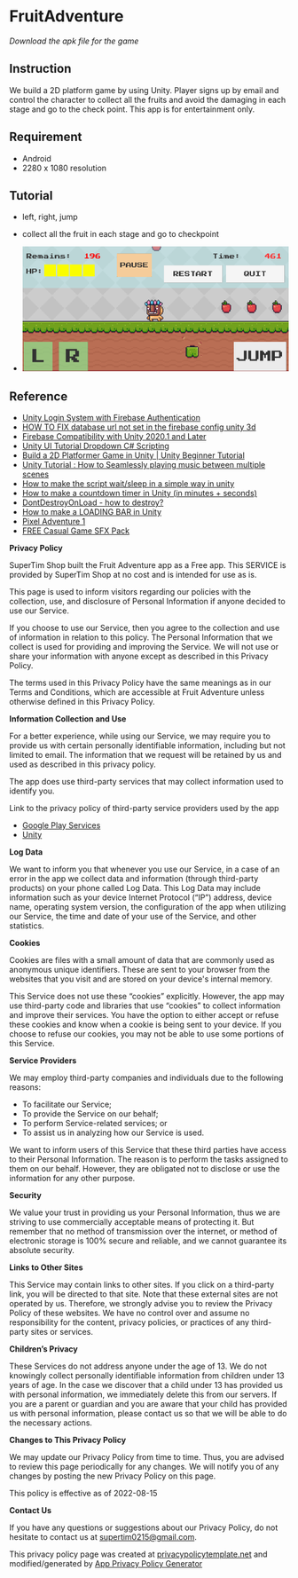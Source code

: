 # FruitAdventure

*Download the apk file for the game*

## Instruction

We build a 2D platform game by using Unity. Player signs up by email and control the character to collect all the fruits and avoid the damaging in each stage and go to the check point. This app is for entertainment only.

## Requirement

- Android
- 2280 x 1080 resolution

## Tutorial

- left, right, jump
- collect all the fruit in each stage and go to checkpoint

- ![STAGE 1](https://raw.githubusercontent.com/ttangt/FruitAdventure/master/STAGE%201.png?raw=true)

## Reference

- [Unity Login System with Firebase Authentication](https://www.youtube.com/watch?v=V143hJru1-g)
- [HOW TO FIX database url not set in the firebase config unity 3d](https://www.youtube.com/watch?v=nVjAV6pkrrU)
- [Firebase Compatibility with Unity 2020.1 and Later](https://firebase.blog/posts/2020/08/firebase-compatibility-with-unity-20201)
- [Unity UI Tutorial Dropdown C# Scripting](https://www.youtube.com/watch?v=URS9A4V_yLc)
- [Build a 2D Platformer Game in Unity | Unity Beginner Tutorial](https://www.youtube.com/watch?v=Ii-scMenaOQ&list=PLrnPJCHvNZuCVTz6lvhR81nnaf1a-b67U&index=1)
- [Unity Tutorial : How to Seamlessly playing music between multiple scenes](https://www.youtube.com/watch?v=Xtfe5S9n4SI)
- [How to make the script wait/sleep in a simple way in unity](https://stackoverflow.com/questions/30056471/how-to-make-the-script-wait-sleep-in-a-simple-way-in-unity)
- [How to make a countdown timer in Unity (in minutes + seconds)](https://gamedevbeginner.com/how-to-make-countdown-timer-in-unity-minutes-seconds/)
- [DontDestroyOnLoad - how to destroy?](https://stackoverflow.com/questions/46919796/dontdestroyonload-how-to-destroy)
- [How to make a LOADING BAR in Unity](https://www.youtube.com/watch?v=YMj2qPq9CP8)
- [Pixel Adventure 1](https://assetstore.unity.com/packages/2d/characters/pixel-adventure-1-155360#description)
- [FREE Casual Game SFX Pack](https://assetstore.unity.com/packages/audio/sound-fx/free-casual-game-sfx-pack-54116)


**Privacy Policy**

SuperTim Shop built the Fruit Adventure app as a Free app. This SERVICE is provided by SuperTim Shop at no cost and is intended for use as is.

This page is used to inform visitors regarding our policies with the collection, use, and disclosure of Personal Information if anyone decided to use our Service.

If you choose to use our Service, then you agree to the collection and use of information in relation to this policy. The Personal Information that we collect is used for providing and improving the Service. We will not use or share your information with anyone except as described in this Privacy Policy.

The terms used in this Privacy Policy have the same meanings as in our Terms and Conditions, which are accessible at Fruit Adventure unless otherwise defined in this Privacy Policy.

**Information Collection and Use**

For a better experience, while using our Service, we may require you to provide us with certain personally identifiable information, including but not limited to email. The information that we request will be retained by us and used as described in this privacy policy.

The app does use third-party services that may collect information used to identify you.

Link to the privacy policy of third-party service providers used by the app

*   [Google Play Services](https://www.google.com/policies/privacy/)
*   [Unity](https://unity3d.com/legal/privacy-policy)

**Log Data**

We want to inform you that whenever you use our Service, in a case of an error in the app we collect data and information (through third-party products) on your phone called Log Data. This Log Data may include information such as your device Internet Protocol (“IP”) address, device name, operating system version, the configuration of the app when utilizing our Service, the time and date of your use of the Service, and other statistics.

**Cookies**

Cookies are files with a small amount of data that are commonly used as anonymous unique identifiers. These are sent to your browser from the websites that you visit and are stored on your device's internal memory.

This Service does not use these “cookies” explicitly. However, the app may use third-party code and libraries that use “cookies” to collect information and improve their services. You have the option to either accept or refuse these cookies and know when a cookie is being sent to your device. If you choose to refuse our cookies, you may not be able to use some portions of this Service.

**Service Providers**

We may employ third-party companies and individuals due to the following reasons:

*   To facilitate our Service;
*   To provide the Service on our behalf;
*   To perform Service-related services; or
*   To assist us in analyzing how our Service is used.

We want to inform users of this Service that these third parties have access to their Personal Information. The reason is to perform the tasks assigned to them on our behalf. However, they are obligated not to disclose or use the information for any other purpose.

**Security**

We value your trust in providing us your Personal Information, thus we are striving to use commercially acceptable means of protecting it. But remember that no method of transmission over the internet, or method of electronic storage is 100% secure and reliable, and we cannot guarantee its absolute security.

**Links to Other Sites**

This Service may contain links to other sites. If you click on a third-party link, you will be directed to that site. Note that these external sites are not operated by us. Therefore, we strongly advise you to review the Privacy Policy of these websites. We have no control over and assume no responsibility for the content, privacy policies, or practices of any third-party sites or services.

**Children’s Privacy**

These Services do not address anyone under the age of 13. We do not knowingly collect personally identifiable information from children under 13 years of age. In the case we discover that a child under 13 has provided us with personal information, we immediately delete this from our servers. If you are a parent or guardian and you are aware that your child has provided us with personal information, please contact us so that we will be able to do the necessary actions.

**Changes to This Privacy Policy**

We may update our Privacy Policy from time to time. Thus, you are advised to review this page periodically for any changes. We will notify you of any changes by posting the new Privacy Policy on this page.

This policy is effective as of 2022-08-15

**Contact Us**

If you have any questions or suggestions about our Privacy Policy, do not hesitate to contact us at supertim0215@gmail.com.

This privacy policy page was created at [privacypolicytemplate.net](https://privacypolicytemplate.net) and modified/generated by [App Privacy Policy Generator](https://app-privacy-policy-generator.nisrulz.com/)
